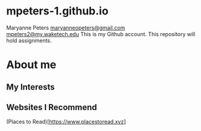 # mpeters-1.github.io
Maryanne Peters
maryanneopeters@gmail.com
mpeters2@my.waketech.edu
This is my Github account.
This repository will hold assignments.
# About me
## My Interests
## Websites I Recommend
(Places to Read)[https://www.placestoread.xyz]